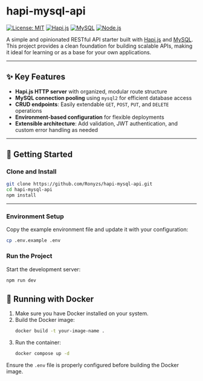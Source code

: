 # hapi-mysql-api

[![License: MIT](https://img.shields.io/badge/License-MIT-yellow.svg)](LICENSE)
[![Hapi.js](https://img.shields.io/badge/Hapi.js-Server-orange?logo=hapi)](https://hapi.dev/)
[![MySQL](https://img.shields.io/badge/MySQL-Database-blue?logo=mysql)](https://www.mysql.com/)
[![Node.js](https://img.shields.io/badge/Node.js-JS-green?logo=node.js)](https://nodejs.org/)

A simple and opinionated RESTful API starter built with [Hapi.js](https://hapi.dev/) and [MySQL](https://www.mysql.com/). This project provides a clean foundation for building scalable APIs, making it ideal for learning or as a base for your own applications.

---

## ✨ Key Features

- **Hapi.js HTTP server** with organized, modular route structure
- **MySQL connection pooling** using `mysql2` for efficient database access
- **CRUD endpoints**: Easily extendable `GET`, `POST`, `PUT`, and `DELETE` operations
- **Environment-based configuration** for flexible deployments
- **Extensible architecture**: Add validation, JWT authentication, and custom error handling as needed

---

## 🚀 Getting Started

### Clone and Install

```bash
git clone https://github.com/Ronyzs/hapi-mysql-api.git
cd hapi-mysql-api
npm install
```

---

### Environment Setup

Copy the example environment file and update it with your configuration:

```bash
cp .env.example .env
```

### Run the Project

Start the development server:

```bash
npm run dev
```


## 🐳 Running with Docker

1. Make sure you have Docker installed on your system.
2. Build the Docker image:
    ```bash
    docker build -t your-image-name .
    ```
3. Run the container:
    ```bash
    docker compose up -d
    ```

Ensure the `.env` file is properly configured before building the Docker image.

